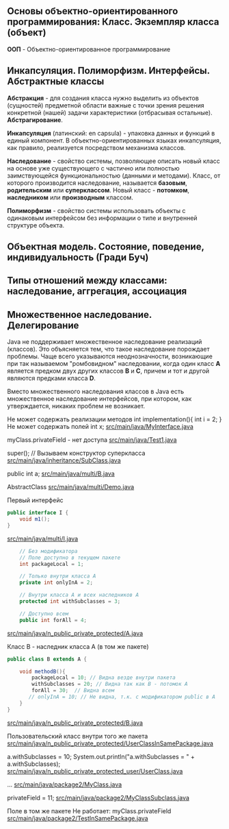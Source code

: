 <!-- doc.py -->
Основы объектно-ориентированного программирования: Класс. Экземпляр класса (объект)
-----------------------------------------------------------------------------------

**ООП** - Объектно-ориентированное программирование


Инкапсуляция. Полиморфизм. Интерфейсы. Абстрактные классы
---------------------------------------------------------

**Абстракция** - для создания класса нужно выделить
 из объектов (сущностей) предметной области важные
 с точки зрения решения конкретной (нашей) задачи
 характеристики (отбрасывая остальные).
 **Абстрагирование**.

**Инкапсуляция** (латинский: en capsula) - упаковка данных и функций в единый компонент.
В объектно-ориентированных языках инкапсуляция, как правило, реализуется посредством механизма классов.

**Наследование** - свойство системы, позволяющее описать новый класс на основе уже существующего
с частично или полностью заимствующейся функциональностью (данными и методами).
Класс, от которого производится наследование, называется **базовым**, **родительским** или **суперклассом**.
Новый класс - **потомком**, **наследником** или **производным** классом.

**Полиморфизм** - свойство системы использовать объекты с одинаковым интерфейсом без информации о
типе и внутренней структуре объекта.

Объектная модель. Состояние, поведение, индивидуальность (Гради Буч)
--------------------------------------------------------------------

Типы отношений между классами: наследование, аггрегация, ассоциация
-------------------------------------------------------------------

Множественное наследование. Делегирование
-----------------------------------------

Java не поддерживает множественное наследование реализаций (классов).
Это объясняется тем, что такое наследование порождает проблемы.
Чаще всего указываются неоднозначности, возникающие при так называемом "ромбовидном" наследовании,
когда один класс **A** является предком двух других классов **B** и **C**, причем и тот и другой являются предками класса **D**.

Вместо множественного наследования классов в Java есть множественное наследование интерфейсов,
при котором, как утверждается, никаких проблем не возникает.

Не может содержать реализации методов
int implementation(){
int i = 2;
}
Не может содержать полей
int x;
[src/main/java/MyInterface.java](src/main/java/MyInterface.java)

myClass.privateField - нет доступа
[src/main/java/Test1.java](src/main/java/Test1.java)

super(); // Вызываем конструктор суперкласса
[src/main/java/inheritance/SubClass.java](src/main/java/inheritance/SubClass.java)

public int a;
[src/main/java/multi/B.java](src/main/java/multi/B.java)

AbstractClass
[src/main/java/multi/Demo.java](src/main/java/multi/Demo.java)

Первый интерфейс
``` java
public interface I {
    void m1();
}
```

[src/main/java/multi/I.java](src/main/java/multi/I.java)

``` java
    // Без модификатора
    // Поле доступно в текущем пакете
    int packageLocal = 1;

    // Только внутри класса A
    private int onlyInA = 2;

    // Внутри класса A и всех наследников A
    protected int withSubclasses = 3;

    // Доступно всем
    public int forAll = 4;
```

[src/main/java/n_public_private_protected/A.java](src/main/java/n_public_private_protected/A.java)

Класс B - наследник класса A (в том же пакете)
``` java
public class B extends A {

    void methodB(){
        packageLocal = 10; // Видна везде внутри пакета
        withSubclasses = 20; // Видна так как B - потомок A
        forAll = 30;  // Видна всем
       // onlyInA = 10; // Не видна, т.к. с модификатором public в A
    }
}
```

[src/main/java/n_public_private_protected/B.java](src/main/java/n_public_private_protected/B.java)

Пользовательский класс внутри того же пакета
[src/main/java/n_public_private_protected/UserClassInSamePackage.java](src/main/java/n_public_private_protected/UserClassInSamePackage.java)

a.withSubclasses = 10;
System.out.println("a.withSubclasses = " + a.withSubclasses);
[src/main/java/n_public_private_protected_user/UserClass.java](src/main/java/n_public_private_protected_user/UserClass.java)

...
[src/main/java/package2/MyClass.java](src/main/java/package2/MyClass.java)

privateField = 11;
[src/main/java/package2/MyClassSubclass.java](src/main/java/package2/MyClassSubclass.java)

Поле в том же пакете
Не работает: myClass.privateField
[src/main/java/package2/TestInSamePackage.java](src/main/java/package2/TestInSamePackage.java)

